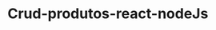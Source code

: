# Crud-produtos-react-nodeJs


<img href="https://user-images.githubusercontent.com/78341732/162558076-65742335-144d-4753-b8aa-1e5eabf8ac72.png" />
